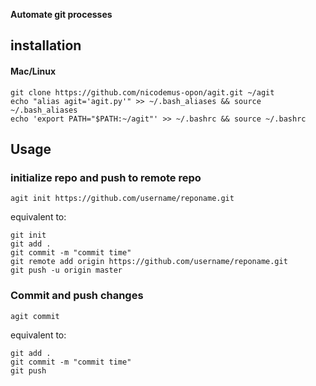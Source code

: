 **Automate git processes**

## installation

#### Mac/Linux


    git clone https://github.com/nicodemus-opon/agit.git ~/agit
    echo "alias agit='agit.py'" >> ~/.bash_aliases && source ~/.bash_aliases
    echo 'export PATH="$PATH:~/agit"' >> ~/.bashrc && source ~/.bashrc
   
   

## Usage
### initialize repo and push to remote repo
    agit init https://github.com/username/reponame.git
   equivalent to:

    git init
    git add .
    git commit -m "commit time"
    git remote add origin https://github.com/username/reponame.git
    git push -u origin master

### Commit and push changes

    agit commit

   equivalent to:

    
    git add .
    git commit -m "commit time"
    git push 
